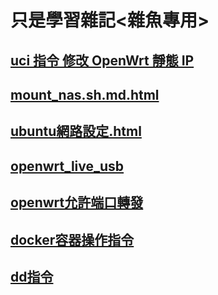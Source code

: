 # 只是學習雜記<雜魚專用>
## [uci 指令 修改 OpenWrt 靜態 IP](https://deltawen2.github.io/just_Learning_notes/openwrt_uci%E6%8C%87%E4%BB%A4%E8%A7%A3%E6%9E%90.html)
## [mount_nas.sh.md.html](https://deltawen2.github.io/just_Learning_notes/mount_nas.sh.md.html)
## [ubuntu網路設定.html](https://deltawen2.github.io/just_Learning_notes/ubuntu網路設定.html)
## [openwrt_live_usb](https://deltawen2.github.io/just_Learning_notes/openwrt_live_usb.html)
## [openwrt允許端口轉發](https://deltawen2.github.io/just_Learning_notes/openwrt允許端口轉發.html)
## [docker容器操作指令](https://deltawen2.github.io/just_Learning_notes/docker容器操作指令.html)
## [dd指令](https://deltawen2.github.io/just_Learning_notes/dd指令.html)

